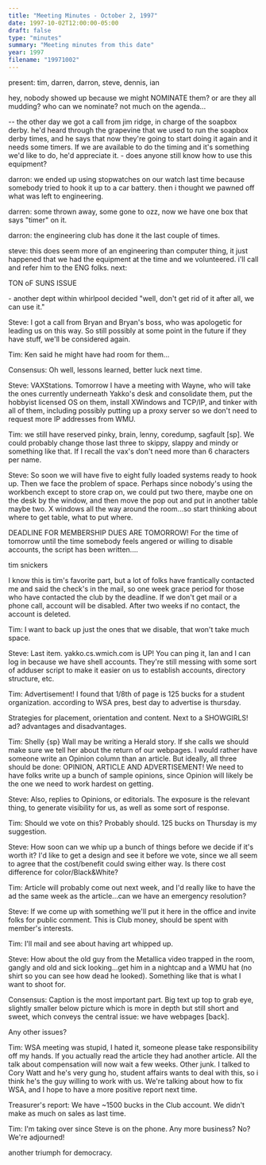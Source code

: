 ```yaml
---
title: "Meeting Minutes - October 2, 1997"
date: 1997-10-02T12:00:00-05:00
draft: false
type: "minutes"
summary: "Meeting minutes from this date"
year: 1997
filename: "19971002"
---
```


 present: tim, darren, darron, steve, dennis, ian </p><p>
hey, nobody showed up because we might NOMINATE them? or are they all mudding? who can we nominate? not much on the agenda... </p><p>
</p><p>
 -- the other day we got a call from jim ridge, in charge of the soapbox     derby. he'd heard through the grapevine that we used to run the soapbox     derby times, and he says that now they're going to start doing it again     and it needs some timers. If we are available to do the timing and it's     something we'd like to do, he'd appreciate it.      - does anyone still know how to use this equipment? </p><p>
darron: we ended up using stopwatches on our watch last time because somebody tried to hook it up to a car battery. then i thought we pawned off what was left to engineering. </p><p>
darren: some thrown away, some gone to ozz, now we have one box that says "timer" on it. </p><p>
darron: the engineering club has done it the last couple of times. </p><p>
steve: this does seem more of an engineering than computer thing, it just happened that we had the equipment at the time and we volunteered. i'll call and refer him to the ENG folks. next: </p><p>
TON oF SUNS ISSUE </p><p>
 - another dept within whirlpool decided "well, don't get rid of it after    all, we can use it." </p><p>
Steve: I got a call from Bryan and Bryan's boss, who was apologetic for leading us on this way. So still possibly at some point in the future if they have stuff, we'll be considered again. </p><p>
Tim: Ken said he might have had room for them... </p><p>
Consensus: Oh well, lessons learned, better luck next time. </p><p>
Steve: VAXStations. Tomorrow I have a meeting with Wayne, who will take the ones currently underneath Yakko's desk and consolidate them, put the hobbyist licensed OS on them, install XWindows and TCP/IP, and tinker with all of them, including possibly putting up a proxy server so we don't need to request more IP addresses from WMU. </p><p>
Tim: we still have reserved pinky, brain, lenny, coredump, sagfault [sp]. We could probably change those last three to skippy, slappy and mindy or something like that. If I recall the vax's don't need more than 6 characters per name.  </p><p>
Steve: So soon we will have five to eight fully loaded systems ready to hook up. Then we face the problem of space. Perhaps since nobody's using the workbench except to store crap on, we could put two there, maybe one on the desk by the window, and then move the pop out and put in another table maybe two. X windows all the way around the room...so start thinking about where to get table, what to put where. </p><p>
DEADLINE FOR MEMBERSHIP DUES ARE TOMORROW! For the time of tomorrow until the time somebody feels angered or willing to disable accounts, the script has been written.... </p><p>
tim snickers </p><p>
I know this is tim's favorite part, but a lot of folks have frantically contacted me and said the check's in the mail, so one week grace period for those who have contacted the club by the deadline. If we don't get mail or a phone call, account will be disabled. After two weeks if no contact, the account is deleted. </p><p>
Tim: I want to back up just the ones that we disable, that won't take much space.  </p><p>
Steve: Last item. yakko.cs.wmich.com is UP! You can ping it, Ian and I can log in because we have shell accounts. They're still messing with some sort of adduser script to make it easier on us to establish accounts, directory structure, etc.  </p><p>
Tim: Advertisement! I found that 1/8th of page is 125 bucks for a student organization. according to WSA pres, best day to advertise is thursday. </p><p>
Strategies for placement, orientation and content. Next to a SHOWGIRLS! ad? advantages and disadvantages.  </p><p>
Tim: Shelly {sp} Wall may be writing a Herald story. If she calls we should make sure we tell her about the return of our webpages. I would rather have someone write an Opinion column than an article. But ideally, all three should be done: OPINION, ARTICLE AND ADVERTISEMENT! We need to have folks write up a bunch of sample opinions, since Opinion will likely be the one we need to work hardest on getting. </p><p>
Steve: Also, replies to Opinions, or editorials. The exposure is the relevant thing, to generate visibility for us, as well as some sort of response. </p><p>
Tim: Should we vote on this? Probably should. 125 bucks on Thursday is my suggestion. </p><p>
Steve: How soon can we whip up a bunch of things before we decide if it's worth it? I'd like to get a design and see it before we vote, since we all seem to agree that the cost/benefit could swing either way. Is there cost difference for color/Black&White? </p><p>
Tim: Article will probably come out next week, and I'd really like to have the ad the same week as the article...can we have an emergency resolution? </p><p>
Steve: If we come up with something we'll put it here in the office and invite folks for public comment. This is Club money, should be spent with member's interests.  </p><p>
Tim: I'll mail and see about having art whipped up. </p><p>
Steve: How about the old guy from the Metallica video trapped in the room, gangly and old and sick looking...get him in a nightcap and a WMU hat (no shirt so you can see how dead he looked). Something like that is what I want to shoot for. </p><p>
Consensus: Caption is the most important part. Big text up top to grab eye, slightly smaller below picture which is more in depth but still short and sweet, which conveys the central issue: we have webpages [back]. </p><p>
Any other issues?  </p><p>
Tim: WSA meeting was stupid, I hated it, someone please take responsibility off my hands. If you actually read the article they had another article. All the talk about compensation will now wait a few weeks. Other junk. I talked to Cory Watt and he's very gung ho, student affairs wants to deal with this, so i think he's the guy willing to work with us. We're talking about how to fix WSA, and I hope to have a more positive report next time. </p><p>
Treasurer's report: We have ~1500 bucks in the Club account. We didn't make as much on sales as last time. </p><p>
Tim: I'm taking over since Steve is on the phone. Any more business? No? We're adjourned! </p><p>
another triumph for democracy. </p><p>
</p>
